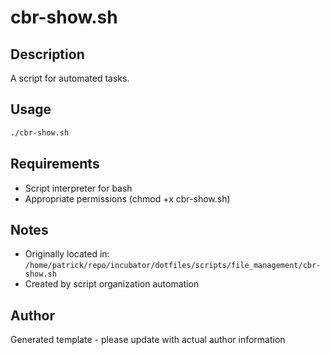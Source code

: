 # cbr-show.sh

## Description
A script for automated tasks.

## Usage
```bash
./cbr-show.sh
```

## Requirements
- Script interpreter for bash
- Appropriate permissions (chmod +x cbr-show.sh)

## Notes
- Originally located in: `/home/patrick/repo/incubator/dotfiles/scripts/file_management/cbr-show.sh`
- Created by script organization automation

## Author
Generated template - please update with actual author information
